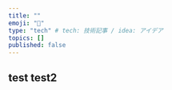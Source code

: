 ```yaml
---
title: ""
emoji: "🦁"
type: "tech" # tech: 技術記事 / idea: アイデア
topics: []
published: false
---
```

test
test2
---
